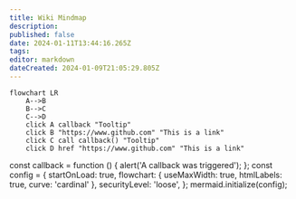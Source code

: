 ```yaml
---
title: Wiki Mindmap
description: 
published: false
date: 2024-01-11T13:44:16.265Z
tags: 
editor: markdown
dateCreated: 2024-01-09T21:05:29.805Z
---
```


    flowchart LR
        A-->B
        B-->C
        C-->D
        click A callback "Tooltip"
        click B "https://www.github.com" "This is a link"
        click C call callback() "Tooltip"
        click D href "https://www.github.com" "This is a link"
  

const callback = function () { alert('A callback was triggered'); }; const config = { startOnLoad: true, flowchart: { useMaxWidth: true, htmlLabels: true, curve: 'cardinal' }, securityLevel: 'loose', }; mermaid.initialize(config);